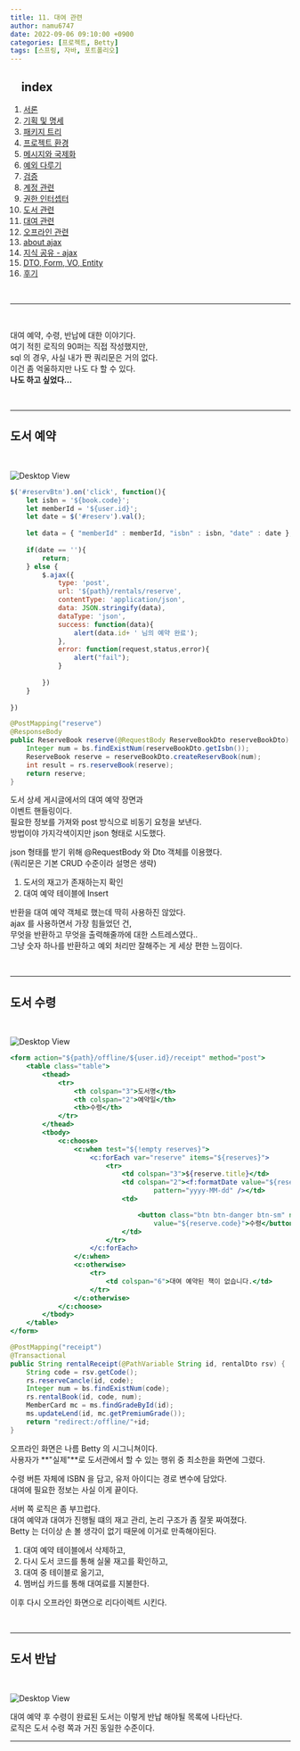 ```yaml
---
title: 11. 대여 관련
author: namu6747
date: 2022-09-06 09:10:00 +0900
categories: [프로젝트, Betty]
tags: [스프링, 자바, 포트폴리오]
---
```


## &nbsp;&nbsp;&nbsp; index
1. [서론](/posts/project-betty-1/)
2. [기획 및 명세](/posts/project-betty-2-concept/)
3. [패키지 트리](/posts/project-betty-3-package-tree/)
4. [프로젝트 환경](/posts/project-betty-4-config/)
5. [메시지와 국제화](/posts/project-betty-5-message/)
6. [예외 다루기](/posts/project-betty-6-exception/)
7. [검증](/posts/project-betty-7-validation/)
8. [계정 관련](/posts/project-betty-8-sign/)
9. [권한 인터셉터](/posts/project-betty-9-interceptor/)
10. [도서 관련](/posts/project-betty-10-book/)
11. [대여 관련](/posts/project-betty-11-rental/)
12. [오프라인 관련](/posts/project-betty-12-offline/)
13. [about ajax](/posts/project-betty-13-ajax/)
14. [지식 공유 - ajax](/posts/project-betty-14-edu-ajax/)
15. [DTO, Form, VO, Entity](/posts/project-betty-15-object/)
16. [후기](/posts/project-betty-16-review/)

<br/>
<hr/>
<br/>

대여 예약, 수령, 반납에 대한 이야기다.  
여기 적힌 로직의 90퍼는 직접 작성했지만,  
sql 의 경우, 사실 내가 짠 쿼리문은 거의 없다.  
이건 좀 억울하지만 나도 다 할 수 있다.  
**나도 하고 싶었다...**

<br/>
<hr/>


## 도서 예약
<br/>

![Desktop View](/assets/img/betty/rental/reserve.png)


```jsx
$('#reservBtn').on('click', function(){
    let isbn = '${book.code}';
    let memberId = '${user.id}';
    let date = $('#reserv').val();
    
    let data = { "memberId" : memberId, "isbn" : isbn, "date" : date };
    
    if(date == ''){
        return;
    } else {
        $.ajax({
            type: 'post',
            url: '${path}/rentals/reserve',
            contentType: 'application/json',
            data: JSON.stringify(data),
            dataType: 'json',
            success: function(data){
                alert(data.id+ ' 님의 예약 완료');
            },
            error: function(request,status,error){
                alert("fail");
            }	
            
        })
    }
    
})

```

```java
@PostMapping("reserve")
@ResponseBody
public ReserveBook reserve(@RequestBody ReserveBookDto reserveBookDto) {
    Integer num = bs.findExistNum(reserveBookDto.getIsbn());
    ReserveBook reserve = reserveBookDto.createReservBook(num);
    int result = rs.reserveBook(reserve);
    return reserve;
}
```

도서 상세 게시글에서의 대여 예약 장면과  
이벤트 핸들링이다.  
필요한 정보를 가져와 post 방식으로 비동기 요청을 보낸다.  
방법이야 가지각색이지만 json 형태로 시도했다.  

json 형태를 받기 위해 @RequestBody 와 Dto 객체를 이용했다.  
(쿼리문은 기본 CRUD 수준이라 설명은 생략)  

1. 도서의 재고가 존재하는지 확인
2. 대여 예약 테이블에 Insert

반환을 대여 예약 객체로 했는데 딱히 사용하진 않았다.  
ajax 를 사용하면서 가장 힘들었던 건,  
무엇을 반환하고 무엇을 출력해줄까에 대한 스트레스였다..   
그냥 숫자 하나를 반환하고 예외 처리만 잘해주는 게 세상 편한 느낌이다.  

<br/>
<hr/>

## 도서 수령
<br/>

<!--  -->
![Desktop View](/assets/img/betty/rental/offline.png)

```jsx
<form action="${path}/offline/${user.id}/receipt" method="post">
    <table class="table">
        <thead>
            <tr>
                <th colspan="3">도서명</th>
                <th colspan="2">예약일</th>
                <th>수령</th>
            </tr>
        </thead>
        <tbody>
            <c:choose>
                <c:when test="${!empty reserves}">
                    <c:forEach var="reserve" items="${reserves}">
                        <tr>
                            <td colspan="3">${reserve.title}</td>
                            <td colspan="2"><f:formatDate value="${reserve.date}"
                                    pattern="yyyy-MM-dd" /></td>
                            <td>

                                <button class="btn btn-danger btn-sm" name="code"
                                    value="${reserve.code}">수령</button>
                            </td>
                        </tr>
                    </c:forEach>
                </c:when>
                <c:otherwise>
                    <tr>
                        <td colspan="6">대여 예약된 책이 없습니다.</td>
                    </tr>
                </c:otherwise>
            </c:choose>
        </tbody>
    </table>
</form>
```
```java
@PostMapping("receipt")
@Transactional
public String rentalReceipt(@PathVariable String id, rentalDto rsv) {
    String code = rsv.getCode();
    rs.reserveCancle(id, code);
    Integer num = bs.findExistNum(code);
    rs.rentalBook(id, code, num);
    MemberCard mc = ms.findGradeById(id);		
    ms.updateLend(id, mc.getPremiumGrade());		
    return "redirect:/offline/"+id;
}
```

오프라인 화면은 나름 Betty 의 시그니쳐이다.  
사용자가 **"실제"**로 도서관에서 할 수 있는 행위 중 최소한을 화면에 그렸다.  

수령 버튼 자체에 ISBN 을 담고, 유저 아이디는 경로 변수에 담았다.  
대여에 필요한 정보는 사실 이게 끝이다.  

서버 쪽 로직은 좀 부끄럽다.  
대여 예약과 대여가 진행될 떄의 재고 관리, 논리 구조가 좀 잘못 짜여졌다.  
Betty 는 더이상 손 볼 생각이 없기 때문에 이거로 만족해야된다.  

1. 대여 예약 테이블에서 삭제하고,  
2. 다시 도서 코드를 통해 실물 재고를 확인하고,  
3. 대여 중 테이블로 옮기고,  
4. 멤버십 카드를 통해 대여료를 지불한다.  

이후 다시 오프라인 화면으로 리다이렉트 시킨다.  

<br/>
<hr/>

## 도서 반납
<br/>

![Desktop View](/assets/img/betty/rental/rental.png)

대여 예약 후 수령이 완료된 도서는 이렇게 반납 해야될 목록에 나타난다.  
로직은 도서 수령 쪽과 거진 동일한 수준이다.  
<hr/>
